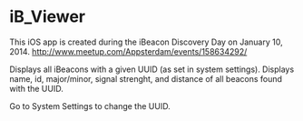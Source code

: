 iB_Viewer
=========

This iOS app is created during the iBeacon Discovery Day on January 10, 2014.
http://www.meetup.com/Appsterdam/events/158634292/

Displays all iBeacons with a given UUID (as set in system settings). 
Displays name, id, major/minor, signal strenght, and distance of all beacons found with the UUID.

Go to System Settings to change the UUID.
